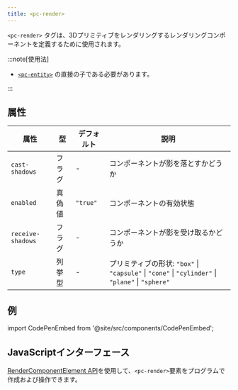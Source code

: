 ```yaml
---
title: <pc-render>
---
```


`<pc-render>` タグは、3Dプリミティブをレンダリングするレンダリングコンポーネントを定義するために使用されます。

:::note[使用法]

* [`<pc-entity>`](../pc-entity) の直接の子である必要があります。

:::

## 属性

<div className="attribute-table">

| 属性 | 型 | デフォルト | 説明 |
| --- | --- | --- | --- |
| `cast-shadows` | フラグ | - | コンポーネントが影を落とすかどうか |
| `enabled` | 真偽値 | `"true"` | コンポーネントの有効状態 |
| `receive-shadows` | フラグ | - | コンポーネントが影を受け取るかどうか |
| `type` | 列挙型 | - | プリミティブの形状: `"box"` \| `"capsule"` \| `"cone"` \| `"cylinder"` \| `"plane"` \| `"sphere"` |

</div>

## 例

import CodePenEmbed from '@site/src/components/CodePenEmbed';

<CodePenEmbed id="NPKMrLy" title="<pc-render> 例" />

## JavaScriptインターフェース

[RenderComponentElement API](https://api.playcanvas.com/web-components/classes/RenderComponentElement.html)を使用して、`<pc-render>`要素をプログラムで作成および操作できます。
